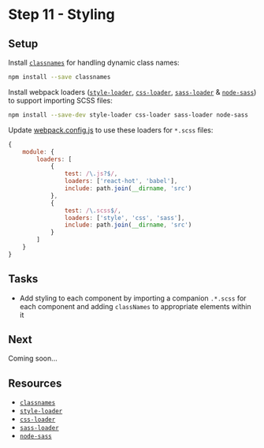 # Step 11 - Styling

## Setup

Install [`classnames`](https://github.com/JedWatson/classnames) for handling dynamic class names:

```sh
npm install --save classnames
```

Install webpack loaders ([`style-loader`](https://github.com/webpack/style-loader), [`css-loader`](https://github.com/webpack/css-loader), [`sass-loader`](https://github.com/jtangelder/sass-loader) & [`node-sass`](https://github.com/sass/node-sass)) to support importing SCSS files:

```sh
npm install --save-dev style-loader css-loader sass-loader node-sass
```

Update [webpack.config.js](webpack.config.js) to use these loaders for `*.scss` files:

```js
{
    module: {
        loaders: [
            {
                test: /\.js?$/,
                loaders: ['react-hot', 'babel'],
                include: path.join(__dirname, 'src')
            },
            {
                test: /\.scss$/,
                loaders: ['style', 'css', 'sass'],
                include: path.join(__dirname, 'src')
            }
        ]
    }
}
```

## Tasks

- Add styling to each component by importing a companion `.*.scss` for each component and adding `classNames` to appropriate elements within it

## Next

Coming soon...

## Resources

- [`classnames`](https://github.com/JedWatson/classnames)
- [`style-loader`](https://github.com/webpack/style-loader)
- [`css-loader`](https://github.com/webpack/css-loader)
- [`sass-loader`](https://github.com/jtangelder/sass-loader)
- [`node-sass`](https://github.com/sass/node-sass)
